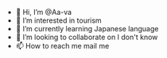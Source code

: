 - 👋 Hi, I’m @Aa-va
- 👀 I’m interested in tourism 
- 🌱 I’m currently learning Japanese language 
- 💞️ I’m looking to collaborate on I don't know
- 📫 How to reach me mail me


<!---
Aa-va/Aa-va is a ✨ special ✨ repository because its `README.md` (this file) appears on your GitHub profile.
You can click the Preview link to take a look at your changes.
--->
